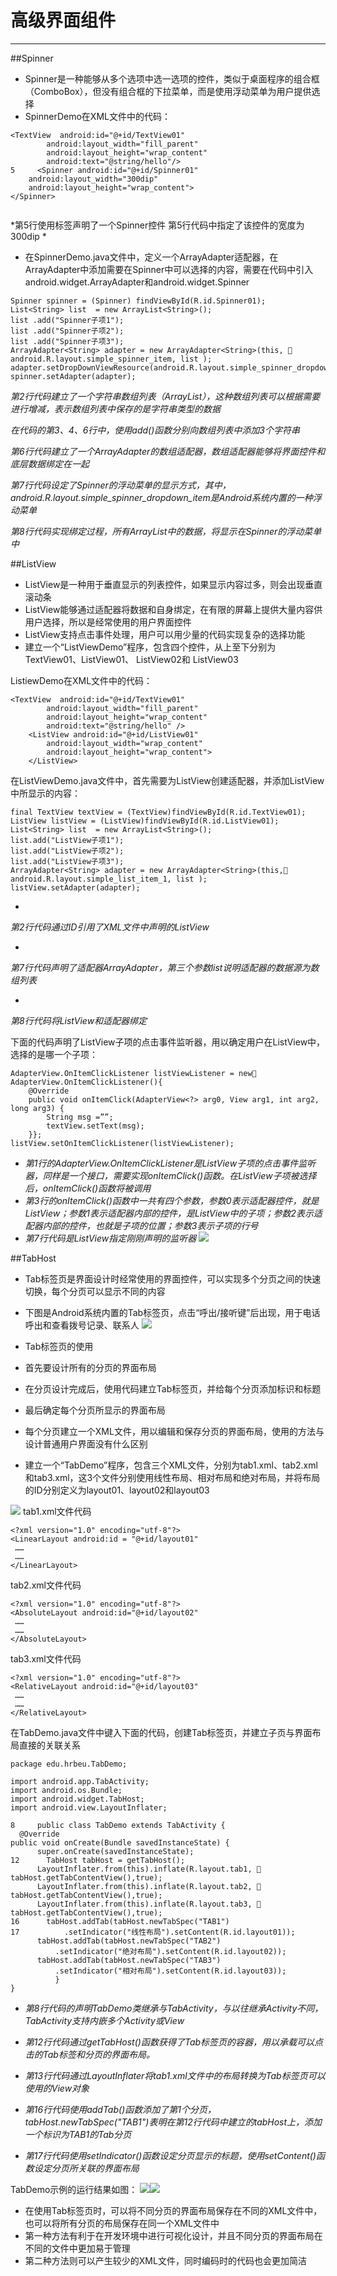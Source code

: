# 高级界面组件

---

##Spinner
* Spinner是一种能够从多个选项中选一选项的控件，类似于桌面程序的组合框（ComboBox），但没有组合框的下拉菜单，而是使用浮动菜单为用户提供选择
* SpinnerDemo在XML文件中的代码：

```
<TextView  android:id="@+id/TextView01"
    	android:layout_width="fill_parent" 
    	android:layout_height="wrap_content" 
    	android:text="@string/hello"/>
5     <Spinner android:id="@+id/Spinner01" 
	android:layout_width="300dip" 
	android:layout_height="wrap_content">
</Spinner>


```
*第5行使用<Spinner>标签声明了一个Spinner控件
第5行代码中指定了该控件的宽度为300dip
*
* 在SpinnerDemo.java文件中，定义一个ArrayAdapter适配器，在ArrayAdapter中添加需要在Spinner中可以选择的内容，需要在代码中引入android.widget.ArrayAdapter和android.widget.Spinner

```
Spinner spinner = (Spinner) findViewById(R.id.Spinner01);   
List<String> list  = new ArrayList<String>();
list .add("Spinner子项1");
list .add("Spinner子项2");
list .add("Spinner子项3");
ArrayAdapter<String> adapter = new ArrayAdapter<String>(this, 		android.R.layout.simple_spinner_item, list );
adapter.setDropDownViewResource(android.R.layout.simple_spinner_dropdown_item);
spinner.setAdapter(adapter);

```

*第2行代码建立了一个字符串数组列表（ArrayList），这种数组列表可以根据需要进行增减，<String>表示数组列表中保存的是字符串类型的数据*

*在代码的第3、4、6行中，使用add()函数分别向数组列表中添加3个字符串*

*第6行代码建立了一个ArrayAdapter的数组适配器，数组适配器能够将界面控件和底层数据绑定在一起*

*第7行代码设定了Spinner的浮动菜单的显示方式，其中，android.R.layout.simple_spinner_dropdown_item是Android系统内置的一种浮动菜单*

*第8行代码实现绑定过程，所有ArrayList中的数据，将显示在Spinner的浮动菜单中*

##ListView
* ListView是一种用于垂直显示的列表控件，如果显示内容过多，则会出现垂直滚动条
* ListView能够通过适配器将数据和自身绑定，在有限的屏幕上提供大量内容供用户选择，所以是经常使用的用户界面控件
* ListView支持点击事件处理，用户可以用少量的代码实现复杂的选择功能
* 建立一个“ListViewDemo”程序，包含四个控件，从上至下分别为TextView01、ListView01、 ListView02和 ListView03

ListiewDemo在XML文件中的代码：

```
<TextView  android:id="@+id/TextView01" 
		android:layout_width="fill_parent" 
		android:layout_height="wrap_content" 
		android:text="@string/hello" />
	<ListView android:id="@+id/ListView01" 
		android:layout_width="wrap_content" 
		android:layout_height="wrap_content">
	</ListView>

```
在ListViewDemo.java文件中，首先需要为ListView创建适配器，并添加ListView中所显示的内容：

```
final TextView textView = (TextView)findViewById(R.id.TextView01);
ListView listView = (ListView)findViewById(R.id.ListView01);
List<String> list  = new ArrayList<String>();
list.add("ListView子项1");
list.add("ListView子项2");
list.add("ListView子项3");
ArrayAdapter<String> adapter = new ArrayAdapter<String>(this,			android.R.layout.simple_list_item_1, list );
listView.setAdapter(adapter);

```
* 
*第2行代码通过ID引用了XML文件中声明的ListView*

* 
*第7行代码声明了适配器ArrayAdapter，第三个参数list说明适配器的数据源为数组列表*

* 
*第8行代码将ListView和适配器绑定*

下面的代码声明了ListView子项的点击事件监听器，用以确定用户在ListView中，选择的是哪一个子项：

```
AdapterView.OnItemClickListener listViewListener = new			AdapterView.OnItemClickListener(){
	@Override
	public void onItemClick(AdapterView<?> arg0, View arg1, int arg2, long arg3) { 
		String msg =””;
		textView.setText(msg);
	}};
listView.setOnItemClickListener(listViewListener);

```
* *第1行的AdapterView.OnItemClickListener是ListView子项的点击事件监听器，同样是一个接口，需要实现onItemClick()函数。在ListView子项被选择后，onItemClick()函数将被调用*
* *第3行的onItemClick()函数中一共有四个参数，参数0表示适配器控件，就是ListView；参数1表示适配器内部的控件，是ListView中的子项；参数2表示适配器内部的控件，也就是子项的位置；参数3表示子项的行号*
* *第7行代码是ListView指定刚刚声明的监听器*
![](18.png)


##TabHost
* Tab标签页是界面设计时经常使用的界面控件，可以实现多个分页之间的快速切换，每个分页可以显示不同的内容
* 下图是Android系统内置的Tab标签页，点击“呼出/接听键”后出现，用于电话呼出和查看拨号记录、联系人
![](19.png)

* Tab标签页的使用
 * 首先要设计所有的分页的界面布局
 * 在分页设计完成后，使用代码建立Tab标签页，并给每个分页添加标识和标题
 * 最后确定每个分页所显示的界面布局
 
* 每个分页建立一个XML文件，用以编辑和保存分页的界面布局，使用的方法与设计普通用户界面没有什么区别
* 建立一个“TabDemo”程序，包含三个XML文件，分别为tab1.xml、tab2.xml和tab3.xml，这3个文件分别使用线性布局、相对布局和绝对布局，并将布局的ID分别定义为layout01、layout02和layout03

![](20.png)
 tab1.xml文件代码
 
 ```
 <?xml version="1.0" encoding="utf-8"?>
<LinearLayout android:id = "@+id/layout01"
  ……
  ……
</LinearLayout>

 ```
 tab2.xml文件代码
 
 ```
 <?xml version="1.0" encoding="utf-8"?>
<AbsoluteLayout android:id="@+id/layout02"
  ……
  ……
</AbsoluteLayout>

 ```
 tab3.xml文件代码
 
 ```
 <?xml version="1.0" encoding="utf-8"?>
<RelativeLayout android:id="@+id/layout03" 
  ……
  ……
</RelativeLayout>

 ```
  在TabDemo.java文件中键入下面的代码，创建Tab标签页，并建立子页与界面布局直接的关联关系
  
  ```
  package edu.hrbeu.TabDemo;
 
import android.app.TabActivity;
import android.os.Bundle;
import android.widget.TabHost;
import android.view.LayoutInflater;
 
8     public class TabDemo extends TabActivity {
	@Override
public void onCreate(Bundle savedInstanceState) {
		super.onCreate(savedInstanceState);        
12		TabHost tabHost = getTabHost();
		LayoutInflater.from(this).inflate(R.layout.tab1, 				tabHost.getTabContentView(),true);
		LayoutInflater.from(this).inflate(R.layout.tab2, 				tabHost.getTabContentView(),true);
		LayoutInflater.from(this).inflate(R.layout.tab3, 				tabHost.getTabContentView(),true);
16		tabHost.addTab(tabHost.newTabSpec("TAB1")
17			.setIndicator("线性布局").setContent(R.id.layout01));
		tabHost.addTab(tabHost.newTabSpec("TAB2")
			.setIndicator("绝对布局").setContent(R.id.layout02));
		tabHost.addTab(tabHost.newTabSpec("TAB3")
			.setIndicator("相对布局").setContent(R.id.layout03));
            }
 }

  ```
 * *第8行代码的声明TabDemo类继承与TabActivity，与以往继承Activity不同，TabActivity支持内嵌多个Activity或View*
 
 * *第12行代码通过getTabHost()函数获得了Tab标签页的容器，用以承载可以点击的Tab标签和分页的界面布局。*

 * *第13行代码通过LayoutInflater将tab1.xml文件中的布局转换为Tab标签页可以使用的View对象*
 * *第16行代码使用addTab()函数添加了第1个分页，tabHost.newTabSpec("TAB1")表明在第12行代码中建立的tabHost上，添加一个标识为TAB1的Tab分页*
 * *第17行代码使用setIndicator()函数设定分页显示的标题，使用setContent()函数设定分页所关联的界面布局*

TabDemo示例的运行结果如图：
![](21.png)![](22.png)
* 在使用Tab标签页时，可以将不同分页的界面布局保存在不同的XML文件中，也可以将所有分页的布局保存在同一个XML文件中
 * 第一种方法有利于在开发环境中进行可视化设计，并且不同分页的界面布局在不同的文件中更加易于管理
 * 第二种方法则可以产生较少的XML文件，同时编码时的代码也会更加简洁


















